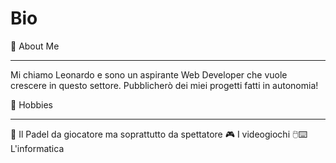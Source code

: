 # Bio

🚀 About Me
___________

Mi chiamo Leonardo e sono un aspirante Web Developer che vuole crescere in questo settore. Pubblicherò dei miei progetti fatti in autonomia!

💎 Hobbies 
___________

🎾 Il Padel da giocatore ma soprattutto da spettatore
🎮 I videogiochi
🖱️⌨️ L'informatica 

